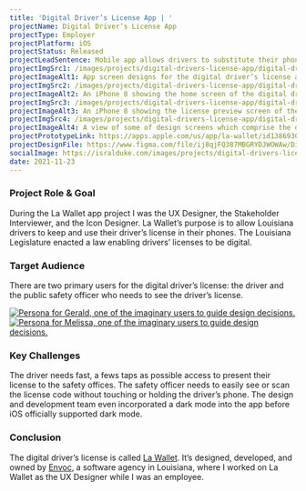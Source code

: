 ```yaml
---
title: 'Digital Driver’s License App | '
projectName: Digital Driver’s License App
projectType: Employer
projectPlatform: iOS
projectStatus: Released
projectLeadSentence: Mobile app allows drivers to substitute their phones for a physical license for traffic purposes.
projectImgSrc1: /images/projects/digital-drivers-license-app/digital-drivers-license-app-designed-envoc-isral-duke.jpg
projectImageAlt1: App screen designs for the digital driver’s license app.
projectImgSrc2: /images/projects/digital-drivers-license-app/digital-drivers-license-app-designed-isral-duke-set-2.jpg
projectImageAlt2: An iPhone 8 showing the home screen of the digital driver’s license app.
projectImgSrc3: /images/projects/digital-drivers-license-app/digital-drivers-license-app-designed-isral-duke-set-3.jpg
projectImageAlt3: An iPhone 8 showing the license preview screen of the digital driver’s license app.
projectImgSrc4: /images/projects/digital-drivers-license-app/digital-drivers-license-app-canvas-designed-isral-duke.jpg
projectImageAlt4: A view of some of design screens which comprise the digital driver’s license app.
projectPrototypeLink: https://apps.apple.com/us/app/la-wallet/id1386930269
projectDesignFile: https://www.figma.com/file/ij8qjFQ387MBGRYDJWOWAw/Digital-Driver%E2%80%99s-License?node-id=0%3A1
socialImage: https://isralduke.com/images/projects/digital-drivers-license-app/digital-drivers-license-app-designed-envoc-isral-duke.jpg
date: 2021-11-23
---
```


### Project Role & Goal

During the La Wallet app project I was the UX Designer, the Stakeholder Interviewer, and the Icon Designer. La Wallet’s purpose is to allow Louisiana drivers to keep and use their driver’s license in their phones. The Louisiana Legislature enacted a law enabling drivers’ licenses to be digital.

### Target Audience

There are two primary users for the digital driver’s license: the driver and the public safety officer who needs to see the driver’s license.

<a data-fslightbox href="/images/projects/digital-drivers-license-app/digital-drivers-license-app-personas-isral-duke-1.jpg">
  <img src="/images/projects/digital-drivers-license-app/digital-drivers-license-app-personas-isral-duke-1.jpg" alt="Persona for Gerald, one of the imaginary users to guide design decisions.">
</a>
<a data-fslightbox href="/images/projects/digital-drivers-license-app/digital-drivers-license-app-personas-isral-duke-2.jpg">
  <img src="/images/projects/digital-drivers-license-app/digital-drivers-license-app-personas-isral-duke-2.jpg" alt="Persona for Melissa, one of the imaginary users to guide design decisions.">
</a>

### Key Challenges

The driver needs fast, a fews taps as possible access to present their license to the safety offices. The safety officer needs to easily see or scan the license code without touching or holding the driver’s phone. The design and development team even incorporated a dark mode into the app before iOS officially supported dark mode.

### Conclusion

The digital driver’s license is called <a href="https://lawallet.com" >La Wallet</a>. It’s designed, developed, and owned by <a href="https://envoc.com" >Envoc</a>, a software agency in Louisiana, where I worked on La Wallet as the UX Designer while I was an employee.
